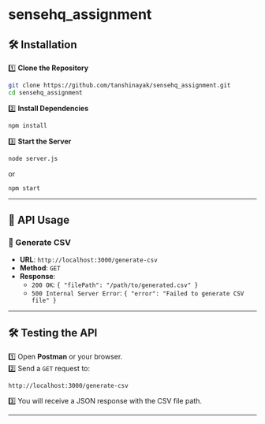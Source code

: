 # sensehq_assignment

## **🛠 Installation**  
1️⃣ **Clone the Repository**  
```sh
git clone https://github.com/tanshinayak/sensehq_assignment.git
cd sensehq_assignment
```

2️⃣ **Install Dependencies**  
```sh
npm install
```

3️⃣ **Start the Server**  
```sh
node server.js
```
or  
```sh
npm start
```

---

## **📩 API Usage**  
### **🔹 Generate CSV**  
- **URL**: `http://localhost:3000/generate-csv`  
- **Method**: `GET`  
- **Response**:  
  - `200 OK`: `{ "filePath": "/path/to/generated.csv" }`  
  - `500 Internal Server Error`: `{ "error": "Failed to generate CSV file" }`  

---

## **🛠 Testing the API**  
1️⃣ Open **Postman** or your browser.  
2️⃣ Send a `GET` request to:  
   ```
   http://localhost:3000/generate-csv
   ```
3️⃣ You will receive a JSON response with the CSV file path.

---





